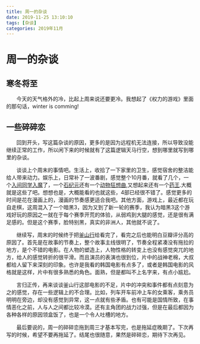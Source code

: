 ```yaml
---
title: 周一的杂谈
date: 2019-11-25 13:10:10
tags: [杂谈]
categories: 2019年11月
---
```


# 周一的杂谈

## 寒冬将至

&#160; &#160; &#160; &#160;今天的天气格外的冷，比起上周来说还要更冷。我想起了《权力的游戏》里面的那句话，winter is comming!

## 一些碎碎恋

&#160; &#160; &#160; &#160;回到开头，写这篇杂谈的原因，更多的是因为远程机无法连接，所以导致没能继续正常的工作，所以闲下来的时候就有了这篇逻辑天马行空，想到哪里就写到哪里的杂谈。

<!--more-->

&#160; &#160; &#160; &#160;谈谈上个周末的事情吧。生活上，收拾了一下家里的卫生，感觉宿舍的整洁能给人带来动力。娱乐上，日常补了一波番剧，感觉整个10月番，就看了几个，一个[入间同学入魔]()了，一个[石纪元]()还有一个[动物狂想曲](),又想起来还有一个[药王]().大概就是这些了吧。想想也是，大概能看的也就这些，4部已经很不错了。感觉更多的时间是花在漫画上的，漫画的节奏感更适合我吧。其他方面，游戏上，最近都在玩自走棋，这周混入了一个暗黑3，因为又到了新一轮的赛季，我认为暗黑3这个游戏好玩的原因之一就在于每个赛季开荒的体验，从弱鸡到大腿的感觉，还是很有满足感的。但是这个赛季，脸特别黑，真实的非洲人，其他就不说了。

&#160; &#160; &#160; &#160;继续写，周末的时候终于把[釜山行]()给看完了，看完之后也能明白豆瓣评分高的原因了。首先是在故事的节奏上，整个故事主线很明了，节奏全程紧凑没有拖拉的地方，是个不错的电影。在人物的塑造上，人物性格的转变上也没有感觉突兀的地方，给人的感觉转折的很平滑。而且演员的表演也很到位，片中的战神老棉，大叔都给人留下来深刻的印象。也许是我看的韩国电影有点多了，或者是韩国电影的风格就是这样，片中有很多熟悉的角色。面熟，但是都叫不上名字来，有点小尴尬。

&#160; &#160; &#160; &#160;言归正传，再来谈谈釜山行这部电影的不足，片中的冲突和事件都有点刻意为之的感觉，存在一些逻辑上的不合理。比如，列车开车前冲上车的女乘客，乘务员明明在旁边，却没有感觉到异常，这一点就有些矛盾。也有可能是国情所致，在事情恶化之前，人与人之间都比较冷漠。还有主角团的战力过强，但是在最后都因为各种各样的原因领盒饭了，也是一个令人吐槽的地方。

&#160; &#160; &#160; &#160;最后要说的，周一的碎碎恋拖到周三才基本写完，也是拖延症晚期了。下次再写的时候，希望不要再拖延了。结尾也很随意，果然是碎碎恋，期待下次再见。